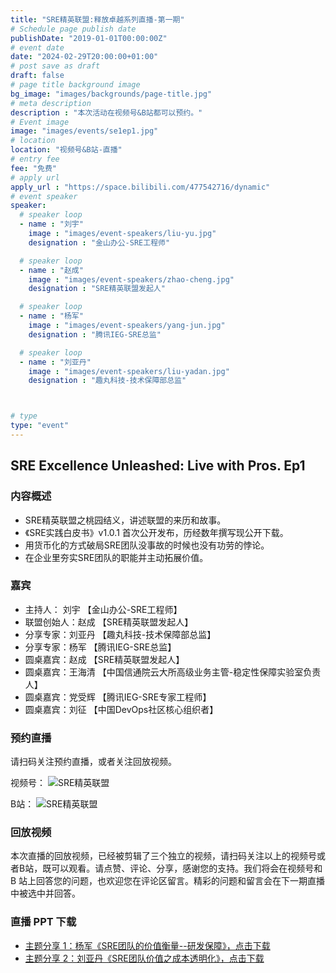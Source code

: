 ```yaml
---
title: "SRE精英联盟:释放卓越系列直播-第一期"
# Schedule page publish date
publishDate: "2019-01-01T00:00:00Z"
# event date
date: "2024-02-29T20:00:00+01:00"
# post save as draft
draft: false
# page title background image
bg_image: "images/backgrounds/page-title.jpg"
# meta description
description : "本次活动在视频号&B站都可以预约。"
# Event image
image: "images/events/se1ep1.jpg"
# location
location: "视频号&B站-直播"
# entry fee
fee: "免费"
# apply url
apply_url : "https://space.bilibili.com/477542716/dynamic"
# event speaker
speaker:
  # speaker loop
  - name : "刘宇"
    image : "images/event-speakers/liu-yu.jpg"
    designation : "金山办公-SRE工程师"

  # speaker loop
  - name : "赵成"
    image : "images/event-speakers/zhao-cheng.jpg"
    designation : "SRE精英联盟发起人"

  # speaker loop
  - name : "杨军"
    image : "images/event-speakers/yang-jun.jpg"
    designation : "腾讯IEG-SRE总监"

  # speaker loop
  - name : "刘亚丹"
    image : "images/event-speakers/liu-yadan.jpg"
    designation : "趣丸科技-技术保障部总监"



# type
type: "event"
---
```


## SRE Excellence Unleashed: Live with Pros. Ep1

### 内容概述

* SRE精英联盟之桃园结义，讲述联盟的来历和故事。
* 《SRE实践白皮书》v1.0.1 首次公开发布，历经数年撰写现公开下载。
* 用货币化的方式破局SRE团队没事故的时候也没有功劳的悖论。
* 在企业里夯实SRE团队的职能并主动拓展价值。

### 嘉宾

* 主持人： 刘宇 【金山办公-SRE工程师】
* 联盟创始人：赵成 【SRE精英联盟发起人】
* 分享专家：刘亚丹 【趣丸科技-技术保障部总监】
* 分享专家：杨军 【腾讯IEG-SRE总监】
* 圆桌嘉宾：赵成 【SRE精英联盟发起人】
* 圆桌嘉宾：王海清 【中国信通院云大所高级业务主管-稳定性保障实验室负责人】
* 圆桌嘉宾：党受辉 【腾讯IEG-SRE专家工程师】
* 圆桌嘉宾：刘征 【中国DevOps社区核心组织者】

### 预约直播

请扫码关注预约直播，或者关注回放视频。

视频号：
![SRE精英联盟](/images/sph.jpg)

B站：
![SRE精英联盟](/images/bilibili.jpg)

### 回放视频

本次直播的回放视频，已经被剪辑了三个独立的视频，请扫码关注以上的视频号或者B站，既可以观看。请点赞、评论、分享，感谢您的支持。我们将会在视频号和 B 站上回答您的问题，也欢迎您在评论区留言。精彩的问题和留言会在下一期直播中被选中并回答。

### 直播 PPT 下载

* [主题分享 1：杨军《SRE团队的价值衡量--研发保障》，点击下载](http://docs.sre-elite.com/se1ep1-yang-jun.PDF)
* [主题分享 2：刘亚丹《SRE团队价值之成本透明化》，点击下载](http://docs.sre-elite.com//se1ep1-liu-yadan.pdf)
